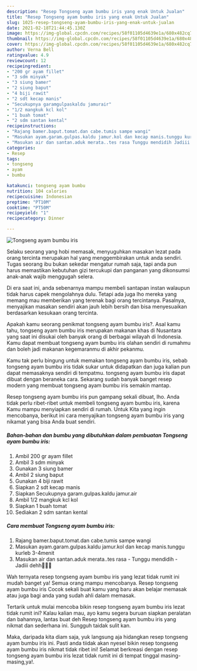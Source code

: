 ```yaml
---
description: "Resep Tongseng ayam bumbu iris yang enak Untuk Jualan"
title: "Resep Tongseng ayam bumbu iris yang enak Untuk Jualan"
slug: 1025-resep-tongseng-ayam-bumbu-iris-yang-enak-untuk-jualan
date: 2021-02-18T21:44:45.130Z
image: https://img-global.cpcdn.com/recipes/58f01105d4639e1a/680x482cq70/tongseng-ayam-bumbu-iris-foto-resep-utama.jpg
thumbnail: https://img-global.cpcdn.com/recipes/58f01105d4639e1a/680x482cq70/tongseng-ayam-bumbu-iris-foto-resep-utama.jpg
cover: https://img-global.cpcdn.com/recipes/58f01105d4639e1a/680x482cq70/tongseng-ayam-bumbu-iris-foto-resep-utama.jpg
author: Verna Bell
ratingvalue: 4.9
reviewcount: 12
recipeingredient:
- "200 gr ayam fillet"
- "3 sdm minyak"
- "3 siung bamer"
- "2 siung baput"
- "4 biji rawit"
- "2 sdt kecap manis"
- "Secukupnya garamgulpaskaldu jamurair"
- "1/2 mangkuk kcl kol"
- "1 buah tomat"
- "2 sdm santan kental"
recipeinstructions:
- "Rajang bamer.baput.tomat.dan cabe.tumis sampe wangi"
- "Masukan ayam.garam.gulpas.kaldu jamur.kol dan kecap manis.tunggu kurleb 3-4menit"
- "Masukan air dan santan.aduk merata..tes rasa Tunggu mendidih Jadiii dehh🤗🤤🤤"
categories:
- Resep
tags:
- tongseng
- ayam
- bumbu

katakunci: tongseng ayam bumbu 
nutrition: 104 calories
recipecuisine: Indonesian
preptime: "PT10M"
cooktime: "PT50M"
recipeyield: "1"
recipecategory: Dinner

---
```



![Tongseng ayam bumbu iris](https://img-global.cpcdn.com/recipes/58f01105d4639e1a/680x482cq70/tongseng-ayam-bumbu-iris-foto-resep-utama.jpg)

Selaku seorang yang hobi memasak, menyuguhkan masakan lezat pada orang tercinta merupakan hal yang menggembirakan untuk anda sendiri. Tugas seorang ibu bukan sekedar mengatur rumah saja, tapi anda pun harus memastikan kebutuhan gizi tercukupi dan panganan yang dikonsumsi anak-anak wajib menggugah selera.

Di era  saat ini, anda sebenarnya mampu membeli santapan instan walaupun tidak harus capek mengolahnya dulu. Tetapi ada juga lho mereka yang memang mau memberikan yang terenak bagi orang tercintanya. Pasalnya, menyajikan masakan sendiri akan jauh lebih bersih dan bisa menyesuaikan berdasarkan kesukaan orang tercinta. 



Apakah kamu seorang penikmat tongseng ayam bumbu iris?. Asal kamu tahu, tongseng ayam bumbu iris merupakan makanan khas di Nusantara yang saat ini disukai oleh banyak orang di berbagai wilayah di Indonesia. Kamu dapat membuat tongseng ayam bumbu iris olahan sendiri di rumahmu dan boleh jadi makanan kegemaranmu di akhir pekanmu.

Kamu tak perlu bingung untuk memakan tongseng ayam bumbu iris, sebab tongseng ayam bumbu iris tidak sukar untuk didapatkan dan juga kalian pun dapat memasaknya sendiri di tempatmu. tongseng ayam bumbu iris dapat dibuat dengan beraneka cara. Sekarang sudah banyak banget resep modern yang membuat tongseng ayam bumbu iris semakin mantap.

Resep tongseng ayam bumbu iris pun gampang sekali dibuat, lho. Anda tidak perlu ribet-ribet untuk membeli tongseng ayam bumbu iris, karena Kamu mampu menyiapkan sendiri di rumah. Untuk Kita yang ingin mencobanya, berikut ini cara menyajikan tongseng ayam bumbu iris yang nikamat yang bisa Anda buat sendiri.

<!--inarticleads1-->

##### Bahan-bahan dan bumbu yang dibutuhkan dalam pembuatan Tongseng ayam bumbu iris:

1. Ambil 200 gr ayam fillet
1. Ambil 3 sdm minyak
1. Gunakan 3 siung bamer
1. Ambil 2 siung baput
1. Gunakan 4 biji rawit
1. Siapkan 2 sdt kecap manis
1. Siapkan Secukupnya garam.gulpas.kaldu jamur.air
1. Ambil 1/2 mangkuk kcl kol
1. Siapkan 1 buah tomat
1. Sediakan 2 sdm santan kental




<!--inarticleads2-->

##### Cara membuat Tongseng ayam bumbu iris:

1. Rajang bamer.baput.tomat.dan cabe.tumis sampe wangi
1. Masukan ayam.garam.gulpas.kaldu jamur.kol dan kecap manis.tunggu kurleb 3-4menit
1. Masukan air dan santan.aduk merata..tes rasa - Tunggu mendidih - Jadiii dehh🤗🤤🤤




Wah ternyata resep tongseng ayam bumbu iris yang lezat tidak rumit ini mudah banget ya! Semua orang mampu mencobanya. Resep tongseng ayam bumbu iris Cocok sekali buat kamu yang baru akan belajar memasak atau juga bagi anda yang sudah ahli dalam memasak.

Tertarik untuk mulai mencoba bikin resep tongseng ayam bumbu iris lezat tidak rumit ini? Kalau kalian mau, ayo kamu segera buruan siapkan peralatan dan bahannya, lantas buat deh Resep tongseng ayam bumbu iris yang nikmat dan sederhana ini. Sungguh taidak sulit kan. 

Maka, daripada kita diam saja, yuk langsung aja hidangkan resep tongseng ayam bumbu iris ini. Pasti anda tiidak akan nyesel bikin resep tongseng ayam bumbu iris nikmat tidak ribet ini! Selamat berkreasi dengan resep tongseng ayam bumbu iris lezat tidak rumit ini di tempat tinggal masing-masing,ya!.


